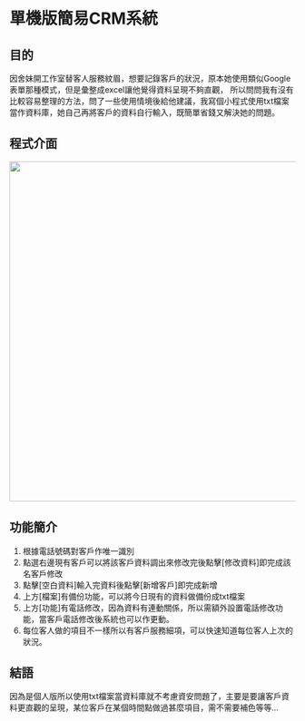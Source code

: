 # 單機版簡易CRM系統
## 目的
  因舍妹開工作室替客人服務紋眉，想要記錄客戶的狀況，原本她使用類似Google表單那種模式，但是彙整成excel讓他覺得資料呈現不夠直觀，
所以問問我有沒有比較容易整理的方法，問了一些使用情境後給他建議，我寫個小程式使用txt檔案當作資料庫，她自己再將客戶的資料自行輸入，既簡單省錢又解決她的問題。
## 程式介面
<img src="https://github.com/Chen-Yi-Lun/CRM-Simple/blob/main/1.JPG?raw=true" width="600"/>

## 功能簡介
1. 根據電話號碼對客戶作唯一識別
1. 點選右邊現有客戶可以將該客戶資料調出來修改完後點擊[修改資料]即完成該名客戶修改
1. 點擊[空白資料]輸入完資料後點擊[新增客戶]即完成新增
1. 上方[檔案]有備份功能，可以將今日現有的資料做備份成txt檔案
1. 上方[功能]有電話修改，因為資料有連動關係，所以需額外設置電話修改功能，當客戶電話修改後系統也可以作更動。
1. 每位客人做的項目不一樣所以有客戶服務細項，可以快速知道每位客人上次的狀況。

## 結語
  因為是個人版所以使用txt檔案當資料庫就不考慮資安問題了，主要是要讓客戶資料更直觀的呈現，某位客戶在某個時間點做過甚麼項目，需不需要補色等等...
